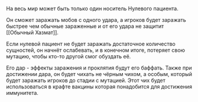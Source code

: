 На весь мир может быть только один носитель Нулевого пациента.

Он сможет заражать мобов с одного удара, а игроков будет заражать быстрее чем обычные зараженные и от его удара не защитит [[Обычный Хазмат]].

Если нулевой пациент не будет заражать достаточное количество сущностей, он начнёт ослабевать, и в конечном итоге, потеряет свою мутацию, чтобы кто-то другой смог обуздать её.

Его дар - эффекты заражения и проклятия будут его баффать.
Также при достижении дара, он будет чихать не чёрным чихом, а особым, который будет заражать игроков до стадии с мутацией.
Этот чих будет использоваться в крафте вакцины которая понадобится для достижения иммунитета.